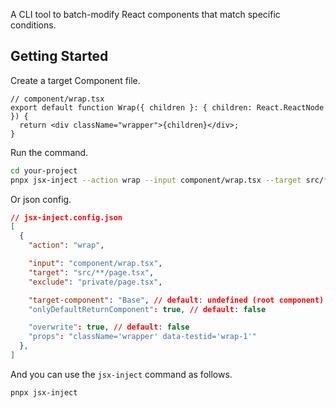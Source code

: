 A CLI tool to batch-modify React components that match specific conditions.

## Getting Started

Create a target Component file.

```tsx
// component/wrap.tsx
export default function Wrap({ children }: { children: React.ReactNode }) {
  return <div className="wrapper">{children}</div>;
}
```

Run the command.

```bash
cd your-project
pnpx jsx-inject --action wrap --input component/wrap.tsx --target src/**/page.tsx --exclude private/page.tsx --target-component Base --props "className='wrapper'"
```

Or json config.

```json
// jsx-inject.config.json
[
  {
    "action": "wrap",

    "input": "component/wrap.tsx",
    "target": "src/**/page.tsx",
    "exclude": "private/page.tsx",

    "target-component": "Base", // default: undefined (root component)
    "onlyDefaultReturnComponent": true, // default: false

    "overwrite": true, // default: false
    "props": "className='wrapper' data-testid='wrap-1'"
  },
]
```

And you can use the `jsx-inject` command as follows.

```bash
pnpx jsx-inject
```
